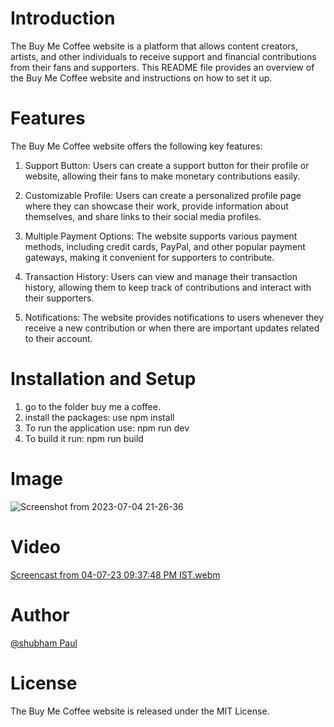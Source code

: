 
# Introduction
The Buy Me Coffee website is a platform that allows content creators, artists, and other individuals to receive support and financial contributions from their fans and supporters. This README file provides an overview of the Buy Me Coffee website and instructions on how to set it up.

# Features
The Buy Me Coffee website offers the following key features:

1. Support Button: Users can create a support button for their profile or website, allowing their fans to make monetary contributions easily.

2. Customizable Profile: Users can create a personalized profile page where they can showcase their work, provide information about themselves, and share links to their social media profiles.

3. Multiple Payment Options: The website supports various payment methods, including credit cards, PayPal, and other popular payment gateways, making it convenient for supporters to contribute.

4. Transaction History: Users can view and manage their transaction history, allowing them to keep track of contributions and interact with their supporters.

5. Notifications: The website provides notifications to users whenever they receive a new contribution or when there are important updates related to their account.

# Installation and Setup
 
 1. go to the folder buy me a coffee.
 2. install the packages: use npm install
 3. To run the application use: npm run dev
 4. To build it run: npm run build



# Image

![Screenshot from 2023-07-04 21-26-36](https://github.com/Shu12388y/Future.WebNet/assets/91714143/0ed06172-13ed-47e9-b5cc-9b5a84febe85)







# Video

[Screencast from 04-07-23 09:37:48 PM IST.webm](https://github.com/Shu12388y/Future.WebNet/assets/91714143/458a9587-0bf9-47de-8850-d8454dc1c117)





# Author
[@shubham Paul](https://github.com/Shu12388y)


# License
The Buy Me Coffee website is released under the MIT License.